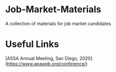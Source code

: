 # Job-Market-Materials
A collection of materials for job market candidates

# Useful Links
[ASSA Annual Meeting, San Diego, 2020] (https://www.aeaweb.org/conference/)
